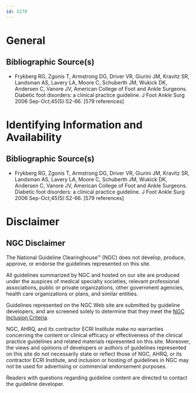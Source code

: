 ```yaml
---
id: 5270
---
```


# General

## Bibliographic Source(s)

- Frykberg RG, Zgonis T, Armstrong DG, Driver VR, Giurini JM, Kravitz SR, Landsman AS, Lavery LA, Moore C, Schuberth JM, Wukick DK, Andersen C, Vanore JV, American College of Foot and Ankle Surgeons. Diabetic foot disorders: a clinical practice guideline. J Foot Ankle Surg 2006 Sep-Oct;45(5):S2-66. [579 references]

# Identifying Information and Availability

## Bibliographic Source(s)

- Frykberg RG, Zgonis T, Armstrong DG, Driver VR, Giurini JM, Kravitz SR, Landsman AS, Lavery LA, Moore C, Schuberth JM, Wukick DK, Andersen C, Vanore JV, American College of Foot and Ankle Surgeons. Diabetic foot disorders: a clinical practice guideline. J Foot Ankle Surg 2006 Sep-Oct;45(5):S2-66. [579 references]

# Disclaimer

## NGC Disclaimer

The National Guideline Clearinghouse™ (NGC) does not develop, produce, approve, or endorse the guidelines represented on this site.

All guidelines summarized by NGC and hosted on our site are produced under the auspices of medical specialty societies, relevant professional associations, public or private organizations, other government agencies, health care organizations or plans, and similar entities.

Guidelines represented on the NGC Web site are submitted by guideline developers, and are screened solely to determine that they meet the [NGC Inclusion Criteria](/help-and-about/summaries/inclusion-criteria).

NGC, AHRQ, and its contractor ECRI Institute make no warranties concerning the content or clinical efficacy or effectiveness of the clinical practice guidelines and related materials represented on this site. Moreover, the views and opinions of developers or authors of guidelines represented on this site do not necessarily state or reflect those of NGC, AHRQ, or its contractor ECRI Institute, and inclusion or hosting of guidelines in NGC may not be used for advertising or commercial endorsement purposes.

Readers with questions regarding guideline content are directed to contact the guideline developer.

